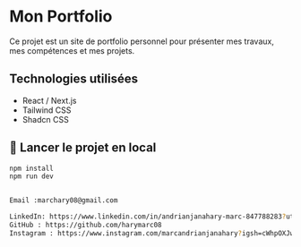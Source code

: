 # Mon Portfolio

Ce projet est un site de portfolio personnel pour présenter mes travaux, mes compétences et mes projets.

## Technologies utilisées

- React / Next.js
- Tailwind CSS
- Shadcn CSS

## 🔧 Lancer le projet en local

```bash
npm install
npm run dev


Email :marchary08@gmail.com

LinkedIn: https://www.linkedin.com/in/andrianjanahary-marc-847788283?utm_source=share&utm_campaign=share_via&utm_content=profile&utm_medium=ios_app
GitHub : https://github.com/harymarc08
Instagram : https://www.instagram.com/marcandrianjanahary?igsh=cWhpOXJwd3p6dzkz&utm_source=qr
